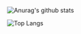 ![Anurag's github stats](https://github-readme-stats.vercel.app/api?username=eirsteir&show_icons=true&hide=stars&count_private=true)

![Top Langs](https://github-readme-stats.vercel.app/api/top-langs/?username=Eirsteir&layout=compact&card_width=445&exclude_repo=RoboFriends,smart-brain,Realtime-Chat-App,Karakterkalkulator-SSP-mobile,Karakterkalkulator-SSP)


